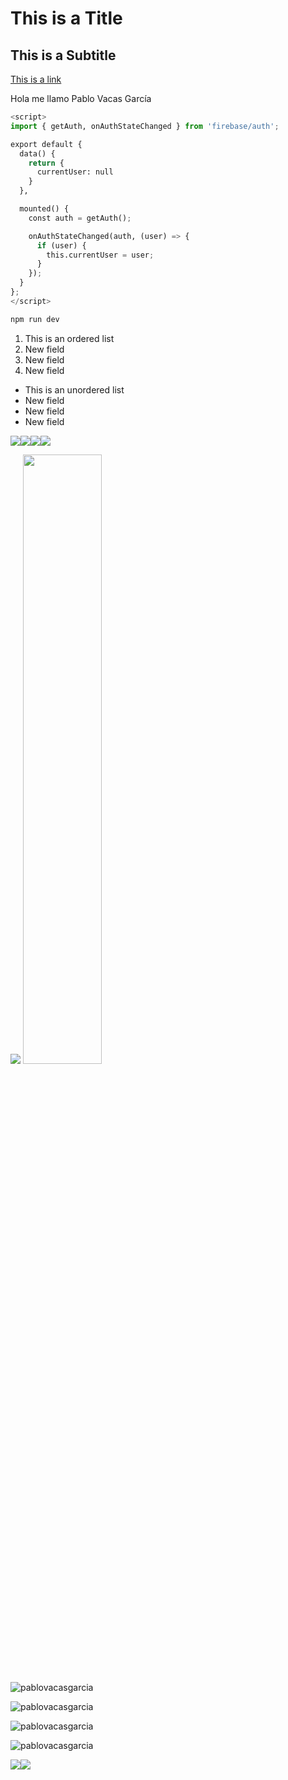 # This is a Title

## This is a Subtitle

[This is a link]()

Hola me llamo Pablo Vacas García

```python
<script>
import { getAuth, onAuthStateChanged } from 'firebase/auth';

export default {
  data() {
    return {
      currentUser: null
    }
  },

  mounted() {
    const auth = getAuth();

    onAuthStateChanged(auth, (user) => {
      if (user) {
        this.currentUser = user;
      }
    });
  }
};
</script>
```

```bash
npm run dev
```

1.  This is an ordered list
2.  New field
3.  New field
4.  New field

*   This is an unordered list
*   New field
*   New field
*   New field

<img src="https://img.shields.io/github/commits-since/username/repositoryname/latest?style=flat&color=%2311cdef" /><img src="https://img.shields.io/github/downloads/username/repositoryname/total?style=flat&color=%2311cdef" /><img src="https://img.shields.io/github/forks/username/repositoryname?style=flat&color=%2311cdef" /><img src="https://img.shields.io/github/stars/username/repositoryname?style=flat&color=%2311cdef" />

<img src="https://skillicons.dev/icons?i=html,css,js,php" />

<img src="https://firebasestorage.googleapis.com/v0/b/readmeasy.appspot.com/o/images%2Fwhite.webp?alt=media&token=8e57af31-7a0f-4ca8-aaf0-ae588144c478" style="width: 50%;" />

![pablovacasgarcia](http://github-profile-summary-cards.vercel.app/api/cards/profile-details?username=pablovacasgarcia&show_icons=true&locale=en&theme=transparent)

![pablovacasgarcia](https://github-readme-stats.vercel.app/api?username=pablovacasgarcia&show_icons=true&locale=en&rank_icon=github&theme=transparent)

![pablovacasgarcia](https://github-readme-streak-stats.herokuapp.com/?user=pablovacasgarcia&theme=transparent)

![pablovacasgarcia](https://github-profile-trophy.vercel.app/?username=pablovacasgarcia&theme=flat&column=7)

[![](https://img.shields.io/badge/Instagram-E4405F?style=for-the-badge&logo=instagram&logoColor=white)](https://instagram.com/pablovacass)[![](https://img.shields.io/badge/Gmail-D14836?style=for-the-badge&logo=gmail&logoColor=white)](mailto:pablovacasgarcia@gmail.com)

